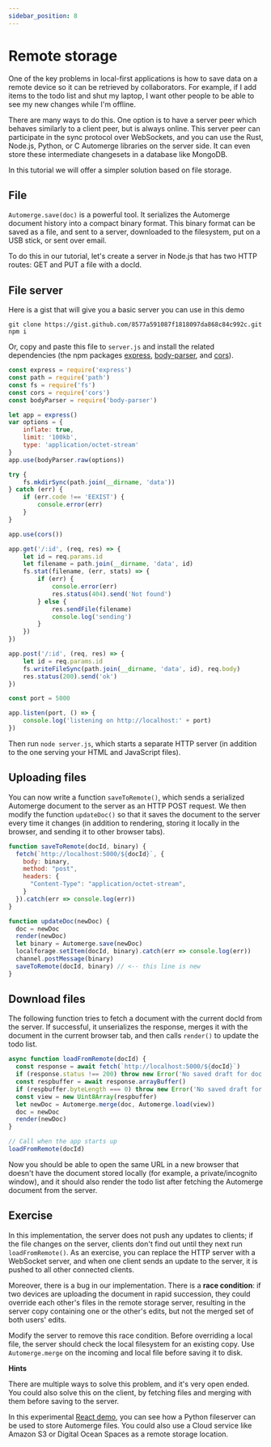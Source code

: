 ```yaml
---
sidebar_position: 8
---
```


# Remote storage

One of the key problems in local-first applications is how to save data on a remote device so it can be retrieved by collaborators. For example, if I add items to the todo list and shut my laptop, I want other people to be able to see my new changes while I'm offline.

There are many ways to do this. One option is to have a server peer which behaves similarly to a client peer, but is always online. This server peer can participate in the sync protocol over WebSockets, and you can use the Rust, Node.js, Python, or C Automerge libraries on the server side. It can even store these intermediate changesets in a database like MongoDB.

In this tutorial we will offer a simpler solution based on file storage. 

## File

```Automerge.save(doc)``` is a powerful tool. It serializes the Automerge document history into a compact binary format. This binary format can be saved as a file, and sent to a server, downloaded to the filesystem, put on a USB stick, or sent over email. 

To do this in our tutorial, let's create a server in Node.js that has two HTTP routes: GET and PUT a file with a docId.

## File server

Here is a gist that will give you a basic server you can use in this demo

```
git clone https://gist.github.com/8577a591087f1818097da868c84c992c.git
npm i 
```

Or, copy and paste this file to `server.js` and install the related dependencies (the npm packages [express](https://www.npmjs.com/package/express), [body-parser](https://www.npmjs.com/package/body-parser), and [cors](https://www.npmjs.com/package/cors)).

```js
const express = require('express')
const path = require('path')
const fs = require('fs')
const cors = require('cors')
const bodyParser = require('body-parser')

let app = express()
var options = {
	inflate: true,
	limit: '100kb',
	type: 'application/octet-stream'
}
app.use(bodyParser.raw(options))

try { 
	fs.mkdirSync(path.join(__dirname, 'data'))
} catch (err) {
	if (err.code !== 'EEXIST') {
		console.error(err)
	} 
}

app.use(cors())

app.get('/:id', (req, res) => {
	let id = req.params.id
	let filename = path.join(__dirname, 'data', id)
	fs.stat(filename, (err, stats) => {
		if (err) {
			console.error(err)
			res.status(404).send('Not found')
		} else { 
			res.sendFile(filename)
			console.log('sending')
		}
	})
})

app.post('/:id', (req, res) => {
	let id = req.params.id
	fs.writeFileSync(path.join(__dirname, 'data', id), req.body)
	res.status(200).send('ok')
})

const port = 5000

app.listen(port, () => {
	console.log('listening on http://localhost:' + port)
})
```

Then run `node server.js`, which starts a separate HTTP server (in addition to the one serving your HTML and JavaScript files).

## Uploading files

You can now write a function `saveToRemote()`, which sends a serialized Automerge document to the server as an HTTP POST request. We then modify the function `updateDoc()` so that it saves the document to the server every time it changes (in addition to rendering, storing it locally in the browser, and sending it to other browser tabs).

```js
function saveToRemote(docId, binary) {
  fetch(`http://localhost:5000/${docId}`, {
    body: binary,
    method: "post",
    headers: {
      "Content-Type": "application/octet-stream",
    }
  }).catch(err => console.log(err))
}

function updateDoc(newDoc) {
  doc = newDoc
  render(newDoc)
  let binary = Automerge.save(newDoc)
  localforage.setItem(docId, binary).catch(err => console.log(err))
  channel.postMessage(binary)
  saveToRemote(docId, binary) // <-- this line is new
}
```

## Download files

The following function tries to fetch a document with the current docId from the server. If successful, it unserializes the response, merges it with the document in the current browser tab, and then calls `render()` to update the todo list.

```js
async function loadFromRemote(docId) {
  const response = await fetch(`http://localhost:5000/${docId}`)
  if (response.status !== 200) throw new Error('No saved draft for doc with id=' + docId)
  const respbuffer = await response.arrayBuffer()
  if (respbuffer.byteLength === 0) throw new Error('No saved draft for doc with id=' + docId)
  const view = new Uint8Array(respbuffer)
  let newDoc = Automerge.merge(doc, Automerge.load(view))
  doc = newDoc
  render(newDoc)
}

// Call when the app starts up
loadFromRemote(docId)
```

Now you should be able to open the same URL in a new browser that doesn't have the document stored locally (for example, a private/incognito window), and it should also render the todo list after fetching the Automerge document from the server.

## Exercise

In this implementation, the server does not push any updates to clients; if the file changes on the server, clients don't find out until they next run `loadFromRemote()`. As an exercise, you can replace the HTTP server with a WebSocket server, and when one client sends an update to the server, it is pushed to all other connected clients.

Moreover, there is a bug in our implementation. There is a **race condition**: if two devices are uploading the document in rapid succession, they could override each other's files in the remote storage server, resulting in the server copy containing one or the other's edits, but not the merged set of both users' edits. 

Modify the server to remove this race condition. Before overriding a local file, the server should check the local filesystem for an existing copy. Use `Automerge.merge` on the incoming and local file before saving it to disk.

**Hints**

There are multiple ways to solve this problem, and it's very open ended. You could also solve this on the client, by fetching files and merging with them before saving to the server.

In this experimental [React demo](https://github.com/alexjg/automerge-todomvc-http), you can see how a Python fileserver can be used to store Automerge files. You could also use a Cloud service like Amazon S3 or Digital Ocean Spaces as a remote storage location. 
